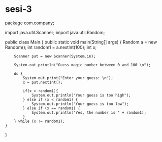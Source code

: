 # sesi-3
package com.company;

import java.util.Scanner;
import java.util.Random;

public class Main
{
    public static void main(String[] args)
    {
        Random a = new Random();
        int random1 = a.nextInt(100);
        int x;

        Scanner put = new Scanner(System.in);

        System.out.println("Guess magic number between 0 and 100 \n");

        do {
            System.out.print("Enter your guess: \n");
            x = put.nextInt();

            if(x > random1){
                System.out.println("Your guess is too high");
            } else if (x < random1) {
                System.out.println("Your guess is too low");
            } else if (x == random1) {
                System.out.println("Yes, the number is " + random1);
            }
        } while (x != random1);
    }
}
